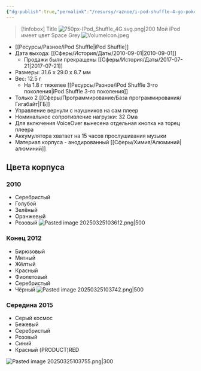 ```yaml
---
{"dg-publish":true,"permalink":"/resursy/raznoe/i-pod-shuffle-4-go-pokoleniya/","tags":["Apple"]}
---
```


> [!infobox] Title
> ![750px-IPod_Shuffle_4G.svg.png|200](/img/user/%D0%90%D1%80%D1%85%D0%B8%D0%B2/%D0%9A%D1%8D%D1%88/750px-IPod_Shuffle_4G.svg.png) 
> Мой iPod имеет цвет Space Grey 
> ![VolumeIcon.jpeg](/img/user/%D0%90%D1%80%D1%85%D0%B8%D0%B2/%D0%9A%D1%8D%D1%88/VolumeIcon.jpeg)
- [[Ресурсы/Разное/iPod Shuffle\|iPod Shuffle]]
- Дата выхода: [[Сферы/История/Даты/2010-09-01\|2010-09-01]]
	- Продажи были прекращены [[Сферы/История/Даты/2017-07-21\|2017-07-21]]
- Размеры: 31.6 х 29.0 х 8.7 мм
- Вес: 12.5 г
	- На 1.8 г тяжелее [[Ресурсы/Разное/iPod Shuffle 3-го поколения\|iPod Shuffle 3-го поколения]]
- Только 2 [[Сферы/Программирование/База программирования/Гигабайт\|ГБ]]
- Управление вернули с наушников на сам плеер 
- Номинальное сопротивление нагрузки: 32 Ома
- Для включения VoiceOver вынесена отдельная кнопка на торец плеера 
- Аккумулятора хватает на 15 часов прослушивания музыки 
- Материал корпуса - анодированный [[Сферы/Химия/Алюминий\|алюминий]]
## Цвета корпуса 
### 2010
- Серебристый
- Голубой 
- Зелёный 
- Оранжевый 
- Розовый 
![Pasted image 20250325103612.png|500](/img/user/%D0%90%D1%80%D1%85%D0%B8%D0%B2/%D0%9A%D1%8D%D1%88/Pasted%20image%2020250325103612.png)
### Конец 2012
- Бирюзовый 
- Мятный 
- Жёлтый 
- Красный 
- Фиолетовый 
- Серебристый 
- Чёрный
![Pasted image 20250325103742.png|500](/img/user/%D0%90%D1%80%D1%85%D0%B8%D0%B2/%D0%9A%D1%8D%D1%88/Pasted%20image%2020250325103742.png)
### Середина 2015
- Серый космос 
- Бежевый 
- Серебристый 
- Розовый
- Синий 
- Красный (PRODUCT)RED 

![Pasted image 20250325103755.png|300](/img/user/%D0%90%D1%80%D1%85%D0%B8%D0%B2/%D0%9A%D1%8D%D1%88/Pasted%20image%2020250325103755.png)